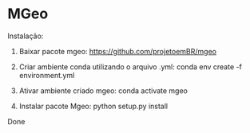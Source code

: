 # MGeo

Instalação:

1. Baixar pacote mgeo: 
https://github.com/projetoemBR/mgeo

2. Criar ambiente conda utilizando o arquivo .yml: 
conda env create -f environment.yml

3. Ativar ambiente criado mgeo: 
conda activate mgeo

4. Instalar pacote Mgeo: 
python setup.py install

Done

